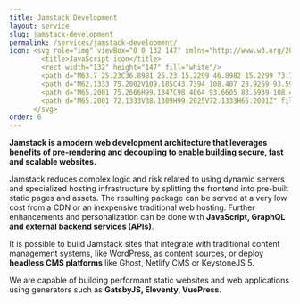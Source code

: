 ```yaml
---
title: Jamstack Development 
layout: service
slug: jamstack-development
permalink: /services/jamstack-development/
icon: <svg role="img" viewBox="0 0 132 147" xmlns="http://www.w3.org/2000/svg">
        <title>JavaScript icon</title>
        <rect width="132" height="147" fill="white"/>
        <path d="M63.7 25.23C36.8981 25.23 15.2299 46.8982 15.2299 73.7001C15.2299 100.502 36.8981 122.17 63.7 122.17C90.5019 122.17 112.17 100.502 112.17 73.7001V25.23H63.7Z" />
        <path d="M62.1333 75.2002V109.185C43.7394 108.407 28.9269 93.5941 28.1487 75.2002H62.1333Z" fill="white" />
        <path d="M65.2001 75.2666H99.1847C98.4064 93.6605 83.5939 108.473 65.2001 109.251V75.2666Z" fill="white" />
        <path d="M65.2001 72.1333V38.1309H99.2025V72.1333H65.2001Z" fill="white" />
      </svg>
order: 6
---
```



<p><strong>Jamstack is a modern web development architecture that leverages benefits of pre-rendering and decoupling to enable building secure, fast and scalable websites.</strong></p>
<p>Jamstack reduces complex logic and risk related to using dynamic servers and specialized hosting infrastructure by splitting the frontend into pre-built static pages and assets. The resulting package can be served at a very low cost from a CDN or an inexpensive traditional web hosting. Further enhancements and personalization can be done with <strong>JavaScript, GraphQL and external backend services (APIs)</strong>.</p>
<p>It is possible to build Jamstack sites that integrate with traditional content management systems, like WordPress, as content sources, or deploy <strong>headless CMS platforms</strong> like Ghost, Netlify CMS or KeystoneJS 5.</p>
<p>We are capable of building performant static websites and web applications using generators such as <strong>GatsbyJS, Eleventy, VuePress</strong>.</p>
